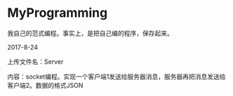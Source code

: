 # MyProgramming
我自己的范式编程。事实上，是把自己编的程序，保存起来。


2017-8-24

上传文件名：Server

内容：socket编程。实现一个客户端1发送给服务器消息，服务器再把消息发送给客户端2。数据的格式JSON
